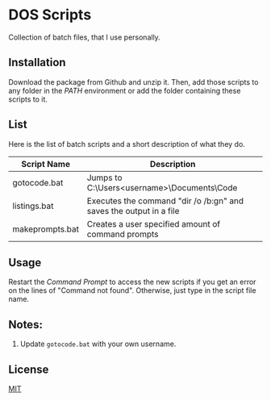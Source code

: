 # DOS Scripts
Collection of batch files, that I use personally.

## Installation
Download the package from Github and unzip it. Then, add those scripts to any folder in the *PATH* environment or add the folder containing these scripts to it.

## List
Here is the list of batch scripts and a short description of what they do.

| Script Name | Description |
| ----------- | ----------- |
| gotocode.bat | Jumps to C:\Users\<username>\Documents\Code |
| listings.bat | Executes the command "dir /o /b:gn" and saves the output in a file|
| makeprompts.bat | Creates a user specified amount of command prompts |

## Usage
Restart the *Command Prompt* to access the new scripts if you get an error on the lines of "Command not found". Otherwise, just type in the script file name.

## Notes:
1. Update `gotocode.bat` with your own username.

## License
[MIT](https://choosealicense.com/licenses/mit/)